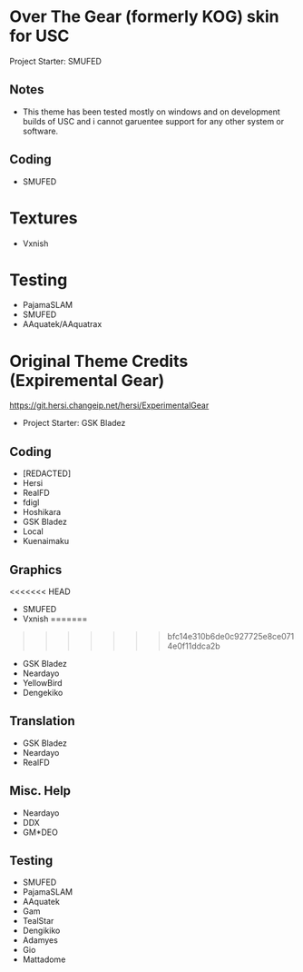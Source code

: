 # Over The Gear (formerly KOG) skin for USC 
Project Starter: SMUFED
## Notes
- This theme has been tested mostly on windows and on development builds of USC and i cannot garuentee support for any other system or software.

## Coding
- SMUFED

# Textures
- Vxnish

# Testing
- PajamaSLAM
- SMUFED
- AAquatek/AAquatrax

# Original Theme Credits (Expiremental Gear)
https://git.hersi.changeip.net/hersi/ExperimentalGear
- Project Starter: GSK Bladez

## Coding
- [REDACTED]
- Hersi
- RealFD
- fdigl
- Hoshikara
- GSK Bladez
- Local
- Kuenaimaku

## Graphics
<<<<<<< HEAD
- SMUFED
- Vxnish
=======
>>>>>>> bfc14e310b6de0c927725e8ce0714e0f11ddca2b
- GSK Bladez
- Neardayo
- YellowBird
- Dengekiko

## Translation
- GSK Bladez
- Neardayo
- RealFD

## Misc. Help
- Neardayo
- DDX
- GM*DEO

## Testing
- SMUFED
- PajamaSLAM
- AAquatek
- Gam
- TealStar
- Dengikiko
- Adamyes
- Gio
- Mattadome

